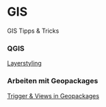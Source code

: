 # GIS
GIS Tipps &amp; Tricks

### QGIS
[Layerstyling](./qgis/layerstyling)

### Arbeiten mit Geopackages
[Trigger & Views in Geopackages](./geopackages/triggerandviews.md)
